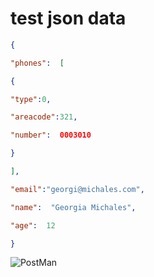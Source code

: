 # test json data

```json
{

"phones":  [

{

"type":0,

"areacode":321,

"number":  0003010

}

],

"email":"georgi@michales.com",

"name":  "Georgia Michales",

"age":  12

}
```

![PostMan](/assets/test_json_data.png)
